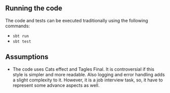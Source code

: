 ## Running the code

The code and tests can be executed traditionally using the following commands:

- `sbt run`
- `sbt test`

## Assumptions

- The code uses Cats effect and Tagles Final. It is controversial if this style is simpler and more readable. Also logging and error handling adds a slight complexity to it. However, it is a job interview task, so, it have to represent some advance aspects as well.
